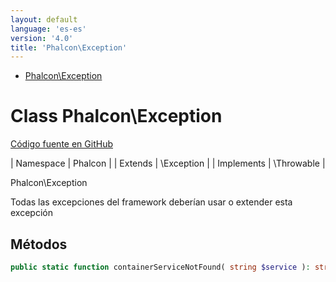 ```yaml
---
layout: default
language: 'es-es'
version: '4.0'
title: 'Phalcon\Exception'
---
```


* [Phalcon\Exception](#exception)

<h1 id="exception">Class Phalcon\Exception</h1>

[Código fuente en GitHub](https://github.com/phalcon/cphalcon/blob/4.2.x/phalcon/Exception.zep)

| Namespace | Phalcon | | Extends | \Exception | | Implements | \Throwable |

Phalcon\Exception

Todas las excepciones del framework deberían usar o extender esta excepción

## Métodos

```php
public static function containerServiceNotFound( string $service ): string;
```
